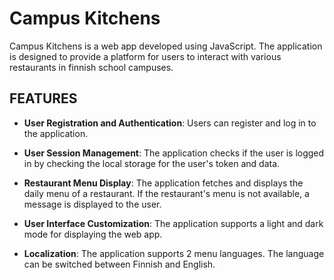 # Campus Kitchens

Campus Kitchens is a web app developed using JavaScript. The application is designed to provide a platform for users to interact with various restaurants in finnish school campuses.

## FEATURES

- **User Registration and Authentication**: Users can register and log in to the application.

- **User Session Management**: The application checks if the user is logged in by checking the local storage for the user's token and data.

- **Restaurant Menu Display**: The application fetches and displays the daily menu of a restaurant. If the restaurant's menu is not available, a message is displayed to the user.

- **User Interface Customization**: The application supports a light and dark mode for displaying the web app.

- **Localization**: The application supports 2 menu languages. The language can be switched between Finnish and English.
